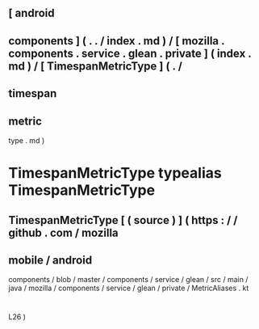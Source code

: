 [
android
-
components
]
(
.
.
/
index
.
md
)
/
[
mozilla
.
components
.
service
.
glean
.
private
]
(
index
.
md
)
/
[
TimespanMetricType
]
(
.
/
-
timespan
-
metric
-
type
.
md
)
#
TimespanMetricType
typealias
TimespanMetricType
=
TimespanMetricType
[
(
source
)
]
(
https
:
/
/
github
.
com
/
mozilla
-
mobile
/
android
-
components
/
blob
/
master
/
components
/
service
/
glean
/
src
/
main
/
java
/
mozilla
/
components
/
service
/
glean
/
private
/
MetricAliases
.
kt
#
L26
)
